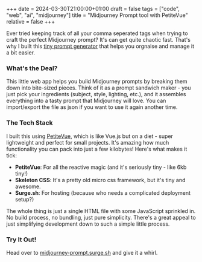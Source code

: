 +++
date = 2024-03-30T21:00:00+01:00
draft = false
tags = ["code", "web", "ai", "midjourney"]
title = "Midjourney Prompt tool with PetiteVue"
relative = false
+++

Ever tried keeping track of all your comma seperated tags when trying to craft the perfect Midjourney prompt? It's can get quite chaotic fast. That's why I built this [tiny prompt generator](https://midjourney-prompt.surge.sh) that helps you orgnaise and manage it a bit easier.

### What's the Deal?

This little web app helps you build Midjourney prompts by breaking them down into bite-sized pieces. Think of it as a prompt sandwich maker - you just pick your ingredients (subject, style, lighting, etc.), and it assembles everything into a tasty prompt that Midjourney will love.  You can import/export the file as json if you want to use it again another time. 

### The Tech Stack

I built this using [PetiteVue](https://github.com/vuejs/petite-vue), which is like Vue.js but on a diet - super lightweight and perfect for small projects. It's amazing how much functionality you can pack into just a few kilobytes! Here's what makes it tick:

- **PetiteVue**: For all the reactive magic (and it's seriously tiny - like 6kb tiny!)
- **Skeleton CSS**: It's a pretty old micro css framework, but it's tiny and awesome.  
- **Surge.sh**: For hosting (because who needs a complicated deployment setup?)

The whole thing is just a single HTML file with some JavaScript sprinkled in. No build process, no bundling, just pure simplicity. There's a great appeal to just simplifying development down to such a simple little process. 

### Try It Out!

Head over to [midjourney-prompt.surge.sh](https://midjourney-prompt.surge.sh) and give it a whirl. 
